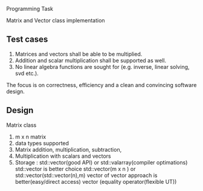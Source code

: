 Programming Task

Matrix and Vector class implementation


Test cases
------------
1. Matrices and vectors shall be able to be multiplied. 
2. Addition and scalar multiplication shall be supported as well.
3. No linear algebra functions are sought for (e.g. inverse, linear solving, svd etc.). 

The focus is on correctness, efficiency and a clean and convincing software design.

Design
------

Matrix class

1. m x n matrix
2. data types supported
3. Matrix addition, multiplication, subtraction,
4. Multiplication with scalars and vectors
5. Storage : std::vector(good API) or std::valarray(compiler optimations)
             std::vector is better choice 
             std::vector(m x n ) or std::vector(std::vector(n),m) 
             vector of vector approach is better(easy/direct access)
             vector (equality operator(flexible UT))